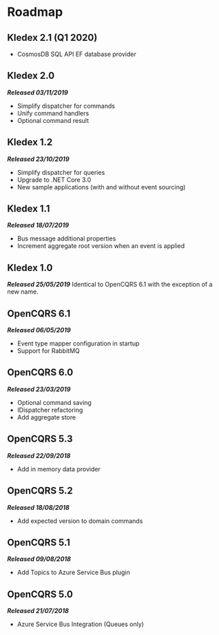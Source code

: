 # Roadmap

## Kledex 2.1 (Q1 2020)
- CosmosDB SQL API EF database provider 

## Kledex 2.0
_**Released 03/11/2019**_
- Simplify dispatcher for commands
- Unify command handlers
- Optional command result

## Kledex 1.2
_**Released 23/10/2019**_
- Simplify dispatcher for queries
- Upgrade to .NET Core 3.0
- New sample applications (with and without event sourcing)

## Kledex 1.1
_**Released 18/07/2019**_
- Bus message additional properties
- Increment aggregate root version when an event is applied

## Kledex 1.0
_**Released 25/05/2019**_
Identical to OpenCQRS 6.1 with the exception of a new name.

## OpenCQRS 6.1
_**Released 06/05/2019**_
- Event type mapper configuration in startup
- Support for RabbitMQ

## OpenCQRS 6.0
_**Released 23/03/2019**_
- Optional command saving
- IDispatcher refactoring
- Add aggregate store

## OpenCQRS 5.3
_**Released 22/09/2018**_
- Add in memory data provider

## OpenCQRS 5.2
_**Released 18/08/2018**_
- Add expected version to domain commands

## OpenCQRS 5.1
_**Released 09/08/2018**_
- Add Topics to Azure Service Bus plugin

## OpenCQRS 5.0
_**Released 21/07/2018**_
- Azure Service Bus Integration (Queues only)